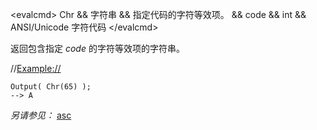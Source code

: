 \<evalcmd\> Chr && 字符串 && 指定代码的字符等效项。 && code && int && ANSI/Unicode 字符代码 \</evalcmd\>

返回包含指定 *code* 的字符等效项的字符串。

//<Example://>

    Output( Chr(65) );
    --> A

*另请参见：* [asc](asc.zh.md)